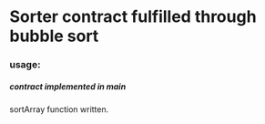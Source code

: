 # Sorter contract fulfilled through bubble sort

### usage:
##### contract implemented in main
sortArray function written.